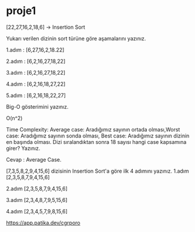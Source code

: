 # proje1
[22,27,16,2,18,6] -> Insertion Sort


Yukarı verilen dizinin sort türüne göre aşamalarını yazınız.

1.adım : [6,27,16,2,18.22] 

2.adım : [6,2,16,27,18,22]

3.adım : [6,2,16,27,18,22]

4.adım : [6,2,16,18,27,22]

5.adım : [6,2,16,18,22,27]

Big-O gösterimini yazınız.

O(n^2)

Time Complexity: Average case: Aradığımız sayının ortada olması,Worst case: Aradığımız sayının sonda olması, Best case: Aradığımız sayının dizinin en başında olması.
Dizi sıralandıktan sonra 18 sayısı hangi case kapsamına girer? Yazınız.

Cevap : Average Case.

[7,3,5,8,2,9,4,15,6] dizisinin Insertion Sort'a göre ilk 4 adımını yazınız.
1.adım [2,3,5,8,7,9,4,15,6] 

2.adım [2,3,5,8,7,9,4,15,6] 

3.adım [2,3,4,8,7,9,5,15,6] 

4.adım [2,3,4,5,7,9,8,15,6] 

https://app.patika.dev/cgrporo
